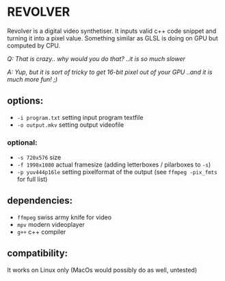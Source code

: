 # REVOLVER

  Revolver is a digital video synthetiser. It inputs valid c++ code snippet and turning it into a pixel value. Something similar as GLSL is doing on GPU but computed by CPU. 

  _Q: That is crazy.. why would you do that? ..it is so much slower_
  
  _A: Yup, but it is sort of tricky to get 16-bit pixel out of your GPU ..and it is much more fun! ;)_

## options:

  - ```-i program.txt``` setting input program textfile
  - ```-o output.mkv``` setting output videofile

### optional:

  - ```-s 720x576``` size
  - ```-f 1998x1080``` actual framesize (adding letterboxes / pilarboxes to ```-s```)
  - ```-p yuv444p16le``` setting pixelformat of the output (see ```ffmpeg -pix_fmts``` for full list)


## dependencies:

  - ```ffmpeg``` swiss army knife for video
  - ```mpv``` modern videoplayer
  - ```g++``` c++ compiler

## compatibility:

  It works on Linux only (MacOs would possibly do as well, untested)
